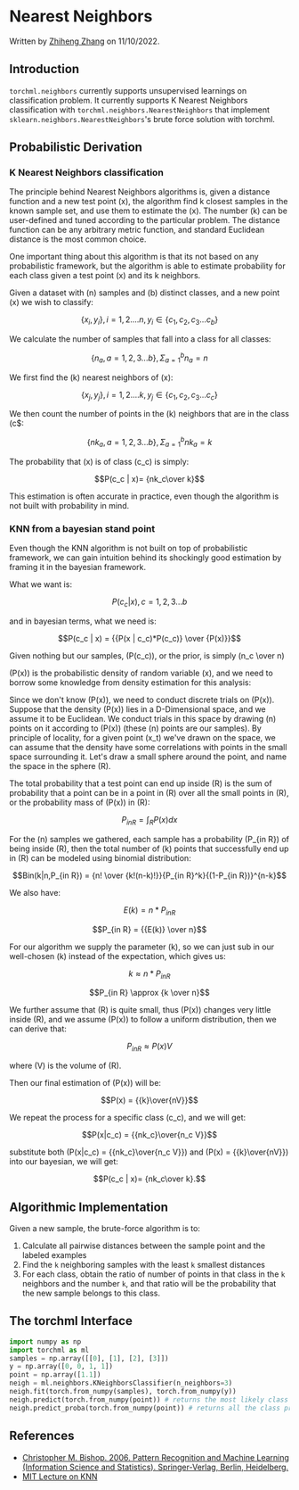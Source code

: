 # Nearest Neighbors

Written by [Zhiheng Zhang](https://www.linkedin.com/in/zhiheng-david-zhang-02ba52151/?trk=public_profile_browsemap) on 11/10/2022.

## Introduction

`torchml.neighbors` currently supports unsupervised learnings on classification problem. It currently supports K Nearest Neighbors classification with `torchml.neighbors.NearestNeighbors` that implement `sklearn.neighbors.NearestNeighbors`'s brute force solution with torchml.

## Probabilistic Derivation

### K Nearest Neighbors classification

The principle behind Nearest Neighbors algorithms is, given a distance function and a new test point \(x\), the algorithm find k closest samples in the known sample set, and use them to estimate the \(x\). The number \(k\) can be user-defined and tuned according to the particular problem. The distance function can be any arbitrary metric function, and standard Euclidean distance is the most common choice.

One important thing about this algorithm is that its not based on any probabilistic framework, but the algorithm is able to estimate probability for each class given a test point \(x\) and its k neighbors.

Given a dataset with \(n\) samples and \(b\) distinct classes, and a new point \(x\) we wish to classify: 

$$\{x_i, y_i\}, i=1,2....n, y_i \in \{c_1, c_2, c_3... c_b\}$$

We calculate the number of samples that fall into a class for all classes:

$$\{n_a, a=1,2,3...b\}, \Sigma_{a=1}^{b}n_a = n$$

We first find the \(k\) nearest neighbors of \(x\):

$$\{x_j, y_j\}, i=1,2....k, y_j \in \{c_1, c_2, c_3... c_c\}$$

We then count the number of points in the \(k\) neighbors that are in the class \(c$:

$$\{nk_a, a=1,2,3...b\}, \Sigma_{a=1}^{b}nk_a = k$$

The probability that \(x\) is of class \(c_c\) is simply:

$$P(c_c | x)= {nk_c\over k}$$

This estimation is often accurate in practice, even though the algorithm is not built with probability in mind. 

### KNN from a bayesian stand point

Even though the KNN algorithm is not built on top of probabilistic framework, we can gain intuition behind its shockingly good estimation by framing it in the bayesian framework.

What we want is:

$$P(c_c | x), c=1,2,3...b$$

and in bayesian terms, what we need is:

$$P(c_c | x) = {{P(x | c_c)*P(c_c)} \over {P(x)}}$$

Given nothing but our samples, \(P(c_c)\), or the prior, is simply \(n_c \over n\)

\(P(x)\) is the probabilistic density of random variable \(x\), and we need to borrow some knowledge from density estimation for this analysis:

Since we don't know \(P(x)\), we need to conduct discrete trials on \(P(x)\). Suppose that the density \(P(x)\) lies in a D-Dimensional space, and we assume it to be Euclidean. We conduct trials in this space by drawing \(n\) points on it according to \(P(x)\) (these \(n\) points are our samples). By principle of locality, for a given point \(x_t\) we've drawn on the space, we can assume that the density have some correlations with points in the small space surrounding it. Let's draw a small sphere around the point, and name the space in the sphere \(R\).

The total probability that a test point can end up inside \(R\) is the sum of probability that a point can be in a point in \(R\) over all the small points in \(R\), or the probability mass of \(P(x)\) in \(R\):

$$P_{in R} = {\int_{R} P(x)dx}$$

For the \(n\) samples we gathered, each sample has a probability \(P_{in R}\) of being inside \(R\), then the total number of \(k\) points that successfully end up in \(R\) can be modeled using binomial distribution:

$$Bin(k|n,P_{in R}) = {n! \over {k!(n-k)!}}{P_{in R}^k}{(1-P_{in R})}^{n-k}$$

We also have:

$$E(k) = n*P_{in R}$$

$$P_{in R} = {{E(k)} \over n}$$

For our algorithm we supply the parameter \(k\), so we can just sub in our well-chosen \(k\) instead of the expectation, which gives us:

$$k \approx n*P_{in R}$$

$$P_{in R} \approx {k \over n}$$

We further assume that \(R\) is quite small, thus \(P(x)\) changes very little inside \(R\), and we assume \(P(x)\) to follow a uniform distribution, then we can derive that:

$$P_{in R} \approx P(x)V$$

where \(V\) is the volume of \(R\).

Then our final estimation of \(P(x)\) will be:

$$P(x) = {{k}\over{nV}}$$

We repeat the process for a specific class \(c_c\), and we will get:

$$P(x|c_c) = {{nk_c}\over{n_c V}}$$

substitute both \(P(x|c_c) = {{nk_c}\over{n_c V}}\) and \(P(x) = {{k}\over{nV}}\) into our bayesian, we will get:

$$P(c_c | x)= {nk_c\over k}.$$

## Algorithmic Implementation

Given a new sample, the brute-force algorithm is to:
1. Calculate all pairwise distances between the sample point and the labeled examples
2. Find the `k` neighboring samples with the least `k` smallest distances
3. For each class, obtain the ratio of number of points in that class in the `k` neighbors and the number `k`, and that ratio will be the probability that the new sample belongs to this class.

## The torchml Interface

~~~python
import numpy as np
import torchml as ml
samples = np.array([[0], [1], [2], [3]])
y = np.array([0, 0, 1, 1])
point = np.array([1.1])
neigh = ml.neighbors.KNeighborsClassifier(n_neighbors=3)
neigh.fit(torch.from_numpy(samples), torch.from_numpy(y))
neigh.predict(torch.from_numpy(point)) # returns the most likely class label
neigh.predict_proba(torch.from_numpy(point)) # returns all the class probabilities 
~~~

## References

* [Christopher M. Bishop. 2006. Pattern Recognition and Machine Learning (Information Science and Statistics). Springer-Verlag, Berlin, Heidelberg.](https://www.microsoft.com/en-us/research/uploads/prod/2006/01/Bishop-Pattern-Recognition-and-Machine-Learning-2006.pdf)
* [MIT Lecture on KNN](https://youtu.be/09mb78oiPkA)

 










